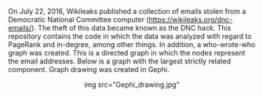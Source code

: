 On July 22, 2016, Wikileaks published a collection of emails stolen from a Democratic National Committee computer (https://wikileaks.org/dnc-emails/). The theft of this data became known as the DNC hack.    This repository contains the code in which the data was analyzed with regard to PageRank and in-degree, among other things. In addition, a who-wrote-who graph was created. This is a directed graph in which the nodes represent the email addresses.  Below is a graph with the largest strictly related component. Graph drawing was created in Gephi.

<!--<img src="Gephi_drawing.jpg">-->

<p align="center">
   img src="Gephi_drawing.jpg"
</p>

